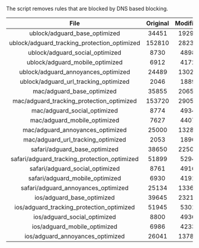 The script removes rules that are blocked by DNS based blocking.


| File | Original | Modified |
|:----:|:-----:|:-----:|
| ublock/adguard_base_optimized | 34451 | 19298 |
| ublock/adguard_tracking_protection_optimized | 152810 | 28239 |
| ublock/adguard_social_optimized | 8730 | 4898 |
| ublock/adguard_mobile_optimized | 6912 | 4172 |
| ublock/adguard_annoyances_optimized | 24489 | 13026 |
| ublock/adguard_url_tracking_optimized | 2046 | 1889 |
| mac/adguard_base_optimized | 35855 | 20651 |
| mac/adguard_tracking_protection_optimized | 153720 | 29059 |
| mac/adguard_social_optimized | 8774 | 4934 |
| mac/adguard_mobile_optimized | 7627 | 4407 |
| mac/adguard_annoyances_optimized | 25000 | 13289 |
| mac/adguard_url_tracking_optimized | 2053 | 1896 |
| safari/adguard_base_optimized | 38650 | 22502 |
| safari/adguard_tracking_protection_optimized | 51899 | 5294 |
| safari/adguard_social_optimized | 8761 | 4916 |
| safari/adguard_mobile_optimized | 6930 | 4191 |
| safari/adguard_annoyances_optimized | 25134 | 13365 |
| ios/adguard_base_optimized | 39645 | 23219 |
| ios/adguard_tracking_protection_optimized | 51945 | 5301 |
| ios/adguard_social_optimized | 8800 | 4936 |
| ios/adguard_mobile_optimized | 6986 | 4233 |
| ios/adguard_annoyances_optimized | 26041 | 13782 |